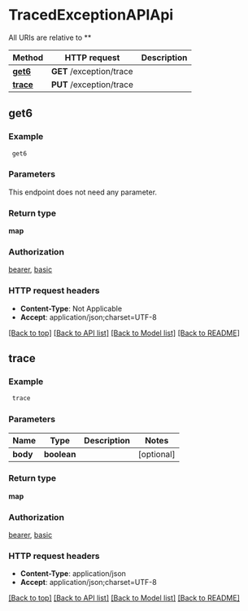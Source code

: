 # TracedExceptionAPIApi

All URIs are relative to **

Method | HTTP request | Description
------------- | ------------- | -------------
[**get6**](TracedExceptionAPIApi.md#get6) | **GET** /exception/trace | 
[**trace**](TracedExceptionAPIApi.md#trace) | **PUT** /exception/trace | 



## get6



### Example

```bash
 get6
```

### Parameters

This endpoint does not need any parameter.

### Return type

**map**

### Authorization

[bearer](../README.md#bearer), [basic](../README.md#basic)

### HTTP request headers

- **Content-Type**: Not Applicable
- **Accept**: application/json;charset=UTF-8

[[Back to top]](#) [[Back to API list]](../README.md#documentation-for-api-endpoints) [[Back to Model list]](../README.md#documentation-for-models) [[Back to README]](../README.md)


## trace



### Example

```bash
 trace
```

### Parameters


Name | Type | Description  | Notes
------------- | ------------- | ------------- | -------------
 **body** | **boolean** |  | [optional]

### Return type

**map**

### Authorization

[bearer](../README.md#bearer), [basic](../README.md#basic)

### HTTP request headers

- **Content-Type**: application/json
- **Accept**: application/json;charset=UTF-8

[[Back to top]](#) [[Back to API list]](../README.md#documentation-for-api-endpoints) [[Back to Model list]](../README.md#documentation-for-models) [[Back to README]](../README.md)

